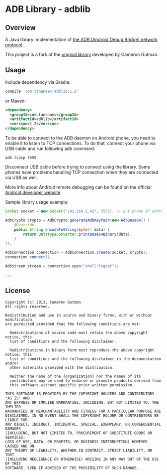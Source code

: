 # ADB Library - adblib

## Overview

A Java library implementation of [the ADB (Android Debug Bridge) network protocol](https://android.googlesource.com/platform/system/core/+/master/adb/protocol.txt).

This project is a fork of the [original library](https://github.com/cgutman/AdbLib) developed by Cameron Gutman.

## Usage

Include dependency via Gradle:
```groovy
compile 'com.tananaev:adblib:1.2'
```
or Maven:
```xml
<dependency>
  <groupId>com.tananaev</groupId>
  <artifactId>adblib</artifactId>
  <version>1.2</version>
</dependency>
```

To be able to connect to the ADB daemon on Android phone, you need to enable it to listen to TCP connections. To do that, connect your phone via USB cable and run following adb command:
```
adb tcpip 5555
```

Disconnect USB cable before trying to connect using the library. Some phones have problems handling TCP connection when they are connected via USB as well.

More info about Android remote debugging can be found on the official [Android developer website](https://developer.android.com/studio/command-line/adb.html#wireless).

Sample library usage example:
```java
Socket socket = new Socket("192.168.1.42", 5555); // put phone IP address here

AdbCrypto crypto = AdbCrypto.generateAdbKeyPair(new AdbBase64() {
    @Override
    public String encodeToString(byte[] data) {
        return DatatypeConverter.printBase64Binary(data);
    }
});

AdbConnection connection = AdbConnection.create(socket, crypto);
connection.connect();

AdbStream stream = connection.open("shell:logcat");

...
```

## License

    Copyright (c) 2013, Cameron Gutman
    All rights reserved.

    Redistribution and use in source and binary forms, with or without modification,
    are permitted provided that the following conditions are met:

      Redistributions of source code must retain the above copyright notice, this
      list of conditions and the following disclaimer.

      Redistributions in binary form must reproduce the above copyright notice, this
      list of conditions and the following disclaimer in the documentation and/or
      other materials provided with the distribution.

      Neither the name of the {organization} nor the names of its
      contributors may be used to endorse or promote products derived from
      this software without specific prior written permission.

    THIS SOFTWARE IS PROVIDED BY THE COPYRIGHT HOLDERS AND CONTRIBUTORS "AS IS" AND
    ANY EXPRESS OR IMPLIED WARRANTIES, INCLUDING, BUT NOT LIMITED TO, THE IMPLIED
    WARRANTIES OF MERCHANTABILITY AND FITNESS FOR A PARTICULAR PURPOSE ARE
    DISCLAIMED. IN NO EVENT SHALL THE COPYRIGHT HOLDER OR CONTRIBUTORS BE LIABLE FOR
    ANY DIRECT, INDIRECT, INCIDENTAL, SPECIAL, EXEMPLARY, OR CONSEQUENTIAL DAMAGES
    (INCLUDING, BUT NOT LIMITED TO, PROCUREMENT OF SUBSTITUTE GOODS OR SERVICES;
    LOSS OF USE, DATA, OR PROFITS; OR BUSINESS INTERRUPTION) HOWEVER CAUSED AND ON
    ANY THEORY OF LIABILITY, WHETHER IN CONTRACT, STRICT LIABILITY, OR TORT
    (INCLUDING NEGLIGENCE OR OTHERWISE) ARISING IN ANY WAY OUT OF THE USE OF THIS
    SOFTWARE, EVEN IF ADVISED OF THE POSSIBILITY OF SUCH DAMAGE.
